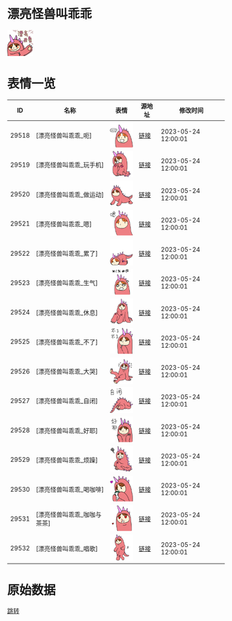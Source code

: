 # 漂亮怪兽叫乖乖

<img src="./cover.png" height="60" alt="cover" />

# 表情一览

|ID|名称|表情|源地址|修改时间|
|----|----|----|----|----|
|29518|[漂亮怪兽叫乖乖_呃]|<img src="./pic/029518_%5B漂亮怪兽叫乖乖_呃%5D.png" height="60" alt="呃"/>|[链接](https://i0.hdslb.com/bfs/garb/0e91420b141c783954d75b63e94cc00b19fa8011.png)|2023-05-24 12:00:01|
|29519|[漂亮怪兽叫乖乖_玩手机]|<img src="./pic/029519_%5B漂亮怪兽叫乖乖_玩手机%5D.png" height="60" alt="玩手机"/>|[链接](https://i0.hdslb.com/bfs/garb/df86f2790095e733f189452b2c1d63a594511265.png)|2023-05-24 12:00:01|
|29520|[漂亮怪兽叫乖乖_做运动]|<img src="./pic/029520_%5B漂亮怪兽叫乖乖_做运动%5D.png" height="60" alt="做运动"/>|[链接](https://i0.hdslb.com/bfs/garb/321c0db0aaf6dadfd6c0ca7c12cdc4d5c4db2ba2.png)|2023-05-24 12:00:01|
|29521|[漂亮怪兽叫乖乖_嗯]|<img src="./pic/029521_%5B漂亮怪兽叫乖乖_嗯%5D.png" height="60" alt="嗯"/>|[链接](https://i0.hdslb.com/bfs/garb/ed499a352408cd0c55471a1fa22eeeda7f74785b.png)|2023-05-24 12:00:01|
|29522|[漂亮怪兽叫乖乖_累了]|<img src="./pic/029522_%5B漂亮怪兽叫乖乖_累了%5D.png" height="60" alt="累了"/>|[链接](https://i0.hdslb.com/bfs/garb/3007df5f9c9451bd55d74b395932c151bae40967.png)|2023-05-24 12:00:01|
|29523|[漂亮怪兽叫乖乖_生气]|<img src="./pic/029523_%5B漂亮怪兽叫乖乖_生气%5D.png" height="60" alt="生气"/>|[链接](https://i0.hdslb.com/bfs/garb/88e5c0da1c8220a851cd787d9857cbfe7ecaae10.png)|2023-05-24 12:00:01|
|29524|[漂亮怪兽叫乖乖_休息]|<img src="./pic/029524_%5B漂亮怪兽叫乖乖_休息%5D.png" height="60" alt="休息"/>|[链接](https://i0.hdslb.com/bfs/garb/b1f368a7e2ecb4813cf983e40e3f28e75045c482.png)|2023-05-24 12:00:01|
|29525|[漂亮怪兽叫乖乖_不了]|<img src="./pic/029525_%5B漂亮怪兽叫乖乖_不了%5D.png" height="60" alt="不了"/>|[链接](https://i0.hdslb.com/bfs/garb/01181eab54cbe412b3f1a6e7136404de5fbb64a4.png)|2023-05-24 12:00:01|
|29526|[漂亮怪兽叫乖乖_大哭]|<img src="./pic/029526_%5B漂亮怪兽叫乖乖_大哭%5D.png" height="60" alt="大哭"/>|[链接](https://i0.hdslb.com/bfs/garb/1ff80f66f0d043c73aee02536d7a4e0a634e2a52.png)|2023-05-24 12:00:01|
|29527|[漂亮怪兽叫乖乖_自闭]|<img src="./pic/029527_%5B漂亮怪兽叫乖乖_自闭%5D.png" height="60" alt="自闭"/>|[链接](https://i0.hdslb.com/bfs/garb/ad7b78091d5b9aa3768260ec8f5f0591d50bf95e.png)|2023-05-24 12:00:01|
|29528|[漂亮怪兽叫乖乖_好耶]|<img src="./pic/029528_%5B漂亮怪兽叫乖乖_好耶%5D.png" height="60" alt="好耶"/>|[链接](https://i0.hdslb.com/bfs/garb/92b2f6a5c5897432679732972f7f3262fccedf16.png)|2023-05-24 12:00:01|
|29529|[漂亮怪兽叫乖乖_烦躁]|<img src="./pic/029529_%5B漂亮怪兽叫乖乖_烦躁%5D.png" height="60" alt="烦躁"/>|[链接](https://i0.hdslb.com/bfs/garb/64027e4d8546b7fe16421ccd9e30c55b0b213634.png)|2023-05-24 12:00:01|
|29530|[漂亮怪兽叫乖乖_喝咖啡]|<img src="./pic/029530_%5B漂亮怪兽叫乖乖_喝咖啡%5D.png" height="60" alt="喝咖啡"/>|[链接](https://i0.hdslb.com/bfs/garb/ce35a7849222598732b9dee9e252994536e799c5.png)|2023-05-24 12:00:01|
|29531|[漂亮怪兽叫乖乖_咖咖与茶茶]|<img src="./pic/029531_%5B漂亮怪兽叫乖乖_咖咖与茶茶%5D.png" height="60" alt="咖咖与茶茶"/>|[链接](https://i0.hdslb.com/bfs/garb/2a684128eab7657b2062dbc0108a8ec256d965a6.png)|2023-05-24 12:00:01|
|29532|[漂亮怪兽叫乖乖_唱歌]|<img src="./pic/029532_%5B漂亮怪兽叫乖乖_唱歌%5D.png" height="60" alt="唱歌"/>|[链接](https://i0.hdslb.com/bfs/garb/0f33f1d9b7ec07fbd7907daf9740795fdb46e36d.png)|2023-05-24 12:00:01|

# 原始数据

[跳转](./raw.json)


